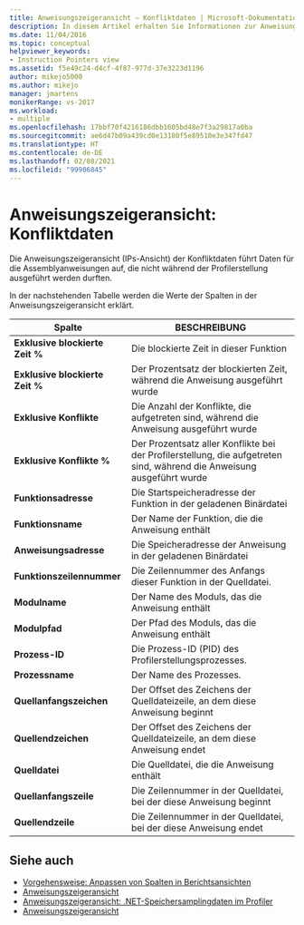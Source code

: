 ```yaml
---
title: Anweisungszeigeransicht – Konfliktdaten | Microsoft-Dokumentation
description: In diesem Artikel erhalten Sie Informationen zur Anweisungszeigeransicht (IPs-Ansicht) der Konfliktdaten. Diese führt Daten für die Assemblyanweisungen auf, deren Ausführung während der Profilerstellung blockiert wurde.
ms.date: 11/04/2016
ms.topic: conceptual
helpviewer_keywords:
- Instruction Pointers view
ms.assetid: f5e49c24-d4cf-4f87-977d-37e3223d1196
author: mikejo5000
ms.author: mikejo
manager: jmartens
monikerRange: vs-2017
ms.workload:
- multiple
ms.openlocfilehash: 17bbf70f4216186dbb1605bd48e7f3a29817a0ba
ms.sourcegitcommit: ae6d47b09a439cd0e13180f5e89510e3e347fd47
ms.translationtype: HT
ms.contentlocale: de-DE
ms.lasthandoff: 02/08/2021
ms.locfileid: "99906845"
---
```

# <a name="instruction-pointers-ips-view---contention-data"></a>Anweisungszeigeransicht: Konfliktdaten
Die Anweisungszeigeransicht (IPs-Ansicht) der Konfliktdaten führt Daten für die Assemblyanweisungen auf, die nicht während der Profilerstellung ausgeführt werden durften.

 In der nachstehenden Tabelle werden die Werte der Spalten in der Anweisungszeigeransicht erklärt.

|Spalte|BESCHREIBUNG|
|------------|-----------------|
|**Exklusive blockierte Zeit %**|Die blockierte Zeit in dieser Funktion|
|**Exklusive blockierte Zeit %**|Der Prozentsatz der blockierten Zeit, während die Anweisung ausgeführt wurde|
|**Exklusive Konflikte**|Die Anzahl der Konflikte, die aufgetreten sind, während die Anweisung ausgeführt wurde|
|**Exklusive Konflikte %**|Der Prozentsatz aller Konflikte bei der Profilerstellung, die aufgetreten sind, während die Anweisung ausgeführt wurde|
|**Funktionsadresse**|Die Startspeicheradresse der Funktion in der geladenen Binärdatei|
|**Funktionsname**|Der Name der Funktion, die die Anweisung enthält|
|**Anweisungsadresse**|Die Speicheradresse der Anweisung in der geladenen Binärdatei|
|**Funktionszeilennummer**|Die Zeilennummer des Anfangs dieser Funktion in der Quelldatei.|
|**Modulname**|Der Name des Moduls, das die Anweisung enthält|
|**Modulpfad**|Der Pfad des Moduls, das die Anweisung enthält|
|**Prozess-ID**|Die Prozess-ID (PID) des Profilerstellungsprozesses.|
|**Prozessname**|Der Name des Prozesses.|
|**Quellanfangszeichen**|Der Offset des Zeichens der Quelldateizeile, an dem diese Anweisung beginnt|
|**Quellendzeichen**|Der Offset des Zeichens der Quelldateizeile, an dem diese Anweisung endet|
|**Quelldatei**|Die Quelldatei, die die Anweisung enthält|
|**Quellanfangszeile**|Die Zeilennummer in der Quelldatei, bei der diese Anweisung beginnt|
|**Quellendzeile**|Die Zeilennummer in der Quelldatei, bei der diese Anweisung endet|

## <a name="see-also"></a>Siehe auch
- [Vorgehensweise: Anpassen von Spalten in Berichtsansichten](../profiling/how-to-customize-report-view-columns.md)
- [Anweisungszeigeransicht](../profiling/instruction-pointers-ips-view.md)
- [Anweisungszeigeransicht: .NET-Speichersamplingdaten im Profiler](../profiling/instruction-pointers-ips-view-dotnet-memory-sampling-data.md)
- [Anweisungszeigeransicht](../profiling/instruction-pointers-ips-view-sampling-data.md)
